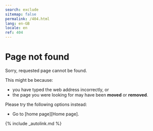 ```yaml
---
search: exclude
sitemap: false
permalink: /404.html
lang: en-GB
locale: en
ref: 404
---
```


# Page not found

Sorry, requested page cannot be found.

This might be because:
- you have typed the web address incorrectly, or
- the page you were looking for may have been __moved__ or **removed**.

Please try the following options instead:
- Go to [home page][Home page].

[comment]: <> (Use search option to see if the page is available elsewhere)

{% include _autolink.md %}
